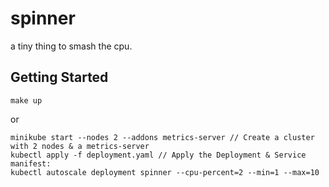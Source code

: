 # spinner

a tiny thing to smash the cpu.

## Getting Started
```
make up
```

or

```
minikube start --nodes 2 --addons metrics-server // Create a cluster with 2 nodes & a metrics-server
kubectl apply -f deployment.yaml // Apply the Deployment & Service manifest:
kubectl autoscale deployment spinner --cpu-percent=2 --min=1 --max=10
```
